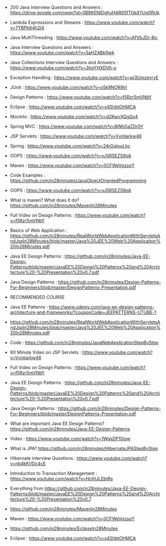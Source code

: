 - 200 Java Interview Questions and Answers : https://drive.google.com/open?id=0B8KENIDghuHAR05fTGk4YUg0RUk
- Lambda Expressions and Streams : https://www.youtube.com/watch?v=7YBPb64h2l4
- Java MultiThreading : https://www.youtube.com/watch?v=AfVbJDr-8ic
- Java Interview Questions and Answers : https://www.youtube.com/watch?v=5aHZABb1Iwk
- Java Collections Interview Questions and Answers : https://www.youtube.com/watch?v=3hgYHXDVh-o
- Exception Handling : https://www.youtube.com/watch?v=wj3UmzeyrvE
- JUnit : https://www.youtube.com/watch?v=o5k9NOR9lrI
- Design Patterns : https://www.youtube.com/watch?v=f5Rzr5mVNbY
- Eclipse : https://www.youtube.com/watch?v=s4ShbtOHMCA
- Mockito : https://www.youtube.com/watch?v=d2KwvXQgQx4
- Spring MVC : https://www.youtube.com/watch?v=BjNhGaZDr0Y
- JSP Servlets : https://www.youtube.com/watch?v=Vvnliarkw48
- Spring : https://www.youtube.com/watch?v=24rGqtxuLhc
- OOPS : https://www.youtube.com/watch?v=yJ5RSEZS9oA
- Maven : https://www.youtube.com/watch?v=0CFWeVgzsqY
- Code Examples : https://github.com/in28minutes/JavaObjectOrientedProgramming
- OOPS : https://www.youtube.com/watch?v=yJ5RSEZS9oA
- What is maven? What does it do? https://github.com/in28minutes/MavenIn28Minutes
- Full Video on Design Patterns : https://www.youtube.com/watch?v=f5Rzr5mVNbY
- Basics of Web Application : https://github.com/in28minutes/RealWorldWebApplicationWithServletsAndJspIn28Minutes/blob/master/Java%20JEE%20Web%20Applicaiton%20In28Minutes.pdf
- Java EE Design Patterns : https://github.com/in28minutes/Java-EE-Design-Patterns/blob/master/JavaEE%20Design%20Patterns%20and%20Architecture%20-%20Presentation%20v0.7.pdf
- Java Design Patterns : https://github.com/in28minutes/Design-Patterns-For-Beginners/blob/master/DesignPatterns-Presentation.pdf
- RECOMMENDED COURSE
- Java EE Patterns : https://www.udemy.com/java-ee-design-patterns-architecture-and-frameworks/?couponCode=JEEPATTERNS-UTUBE-1

- https://github.com/in28minutes/RealWorldWebApplicationWithServletsAndJspIn28Minutes/blob/master/Java%20JEE%20Web%20Applicaiton%20In28Minutes.pdf
- Code : https://github.com/in28minutes/JavaWebApplicationStepByStep
- 60 Minute Video on JSP Servlets : https://www.youtube.com/watch?v=Vvnliarkw48
- Full Video on Design Patterns : https://www.youtube.com/watch?v=f5Rzr5mVNbY
- Java EE Design Patterns : https://github.com/in28minutes/Java-EE-Design-Patterns/blob/master/JavaEE%20Design%20Patterns%20and%20Architecture%20-%20Presentation%20v0.7.pdf
- Java Design Patterns : https://github.com/in28minutes/Design-Patterns-For-Beginners/blob/master/DesignPatterns-Presentation.pdf
- What are important Java EE Design Patterns? https://github.com/in28minutes/Java-EE-Design-Patterns
- Video : https://www.youtube.com/watch?v=1WgsDP10iqw
- What is JPA? https://github.com/in28minutes/HibernateJPAStepByStep
- Hibernate interview Questions : https://www.youtube.com/watch?v=nb4kKVDc4cE
- Introduction to Transaction Management : https://www.youtube.com/watch?v=HcjHJLEbtRs
- Everything from https://github.com/in28minutes/Java-EE-Design-Patterns/blob/master/JavaEE%20Design%20Patterns%20and%20Architecture%20-%20Presentation%20v0.7.
- https://github.com/in28minutes/MavenIn28Minutes
- Maven : https://www.youtube.com/watch?v=0CFWeVgzsqY
- https://github.com/in28minutes/EclipseIn28Minutes
- Eclipse : https://www.youtube.com/watch?v=s4ShbtOHMCA
